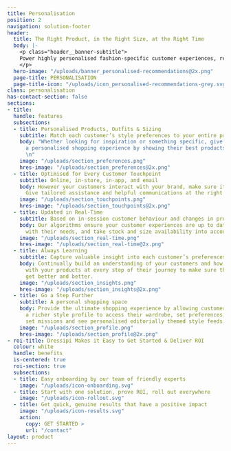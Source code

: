 ```yaml
---
title: Personalisation
position: 2
navigation: solution-footer
header:
  title: The Right Product, in the Right Size, at the Right Time
  body: |-
    <p class="header__banner-subtitle">
    Power highly personalised fashion-specific customer experiences, resulting in better lifetime value, reduced returns and greater customer loyalty
    </p>
  hero-image: "/uploads/banner_personalised-recommendations@2x.png"
  page-title: PERSONALISATION
  page-title-icon: "/uploads/icon_personalised-recommendations-grey.svg"
class: personalisation
has-contact-section: false
sections:
- title: 
  handle: features
  subsections:
  - title: Personalised Products, Outfits & Sizing
    subtitle: Match each customer’s style preferences to your entire product offering
    body: "Whether looking for inspiration or something specific, give every customer
      a personalised shopping experience by showing their best products in their size.
      \n"
    image: "/uploads/section_preferences.png"
    hres-image: "/uploads/section_preferences@2x.png"
  - title: Optimised for Every Customer Touchpoint
    subtitle: Online, in-store, in-app, and email
    body: However your customers interact with your brand, make sure it's personal.
      Give tailored assistance and helpful communications at the right time and place.
    image: "/uploads/section_touchpoints.png"
    hres-image: "/uploads/section_touchpoints@2x.png"
  - title: Updated in Real-Time
    subtitle: Based on in-session customer behaviour and changes in product availability
    body: Our algorithms ensure your customer experiences are up to date, in line
      with their needs, and take stock and size availability into account.
    image: "/uploads/section_real-time.png"
    hres-image: "/uploads/section_real-time@2x.png"
  - title: Always Learning
    subtitle: Capture valuable insight into each customer’s preferences
    body: Continually build an understanding of your customers and how they interact
      with your products at every step of their journey to make sure their experiences
      get better and better.
    image: "/uploads/section_insights.png"
    hres-image: "/uploads/section_insights@2x.png"
  - title: Go a Step Further
    subtitle: A personal shopping space
    body: Provide the ultimate shopping experience by allowing customers to create
      a richer style profile to access their wardrobe, set preferences, create wishlists,
      set missions and see personalised editorially themed style feeds.
    image: "/uploads/section_profile.png"
    hres-image: "/uploads/section_profile@2x.png"
- roi-title: Dressipi Makes it Easy to Get Started & Deliver ROI
  colour: white
  handle: benefits
  is-centered: true
  roi-section: true
  subsections:
  - title: Easy onboarding by our team of friendly experts
    image: "/uploads/icon-onboarding.svg"
  - title: Start with one solution, prove ROI, roll out everywhere
    image: "/uploads/icon-rollout.svg"
  - title: Get quick, genuine results that have a positive impact
    image: "/uploads/icon-results.svg"
    action:
      copy: GET STARTED >
      url: "/contact"
layout: product
---
```



